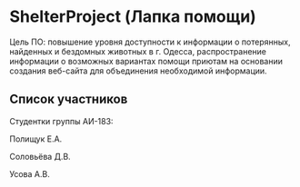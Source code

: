 # ShelterProject (Лапка помощи)

Цель ПО: повышение уровня доступности к информации о потерянных, найденных и бездомных животных в г. Одесса, распространение информации о возможных вариантах помощи приютам  на основании создания веб-сайта для объединения необходимой информации. 


## Список участников

Студентки группы АИ-183: 

Полищук Е.А. 

Соловьёва Д.В.

Усова А.В.
